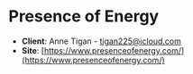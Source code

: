 # Presence of Energy
* **Client**: Anne Tigan - tigan225@icloud.com
* **Site**: [https://www.presenceofenergy.com/](https://www.presenceofenergy.com/)
